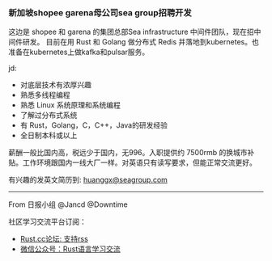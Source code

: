### 新加坡shopee garena母公司sea group招聘开发

这边是 shopee 和 garena 的集团总部Sea infrastructure 中间件团队，现在招中间件研发。 目前在用 Rust 和 Golang 做分布式 Redis 并落地到kubernetes。也准备在kubernetes上做kafka和pulsar服务。

jd:
- 对底层技术有浓厚兴趣
- 熟悉多线程编程
- 熟悉 Linux 系统原理和系统编程
- 了解过分布式系统
- 有 Rust，Golang，C，C++，Java的研发经验
- 全日制本科或以上

薪酬一般比国内高，税远少于国内，无996。入职提供约 7500rmb 的换城市补贴。工作环境跟国内一线大厂一样。对英语只有读写要求，但能正常交流更好。

有兴趣的发英文简历到: huanggx@seagroup.com

---

From 日报小组 @Jancd @Downtime

社区学习交流平台订阅：
- [Rust.cc论坛: 支持rss](https://rust.cc)
- [微信公众号：Rust语言学习交流](https://rust.cc/article?id=ed7c9379-d681-47cb-9532-0db97d883f62)
